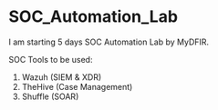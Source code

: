 # SOC_Automation_Lab
I am starting 5 days SOC Automation Lab by MyDFIR.

SOC Tools to be used: 
1) Wazuh (SIEM & XDR)
2) TheHive (Case Management)
3) Shuffle (SOAR)
